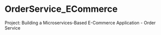 # OrderService_ECommerce
Project: Building a Microservices-Based E-Commerce Application - Order Service
